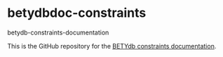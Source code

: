 betydbdoc-constraints
=====================

betydb-constraints-documentation

This is the GitHub repository for the [BETYdb constraints documentation](https://authorea.com/users/5574/articles/6719/).
